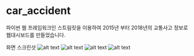 # car_accident
파이썬 웹 프레임워크인 스트림릿을 이용하여 2015년 부터 2018년의 교통사고 정보로 웹대시보드를 만들었습니다.


화면 스크린샷
![alt text](https://img1.daumcdn.net/thumb/R1280x0/?scode=mtistory2&fname=https%3A%2F%2Fblog.kakaocdn.net%2Fdn%2FdaIZwT%2FbtrJCpwawMD%2FgS2kUevX9kl5nV6dcMxkK0%2Fimg.png)
![alt text](https://img1.daumcdn.net/thumb/R1280x0/?scode=mtistory2&fname=https%3A%2F%2Fblog.kakaocdn.net%2Fdn%2FblP9YB%2FbtrJHeme5Ox%2FjKohxYB03nuZej6DkvBVHK%2Fimg.png)
![alt text](https://img1.daumcdn.net/thumb/R1280x0/?scode=mtistory2&fname=https%3A%2F%2Fblog.kakaocdn.net%2Fdn%2Fbac5c1%2FbtrJHesZbC5%2FvAyKimdzonCk3nf2ZgjlY0%2Fimg.png)
![alt text](https://img1.daumcdn.net/thumb/R1280x0/?scode=mtistory2&fname=https%3A%2F%2Fblog.kakaocdn.net%2Fdn%2FGBUqu%2FbtrJAHYe8mQ%2FxcUSW5eJgs5DvTdYChKpIK%2Fimg.png)
